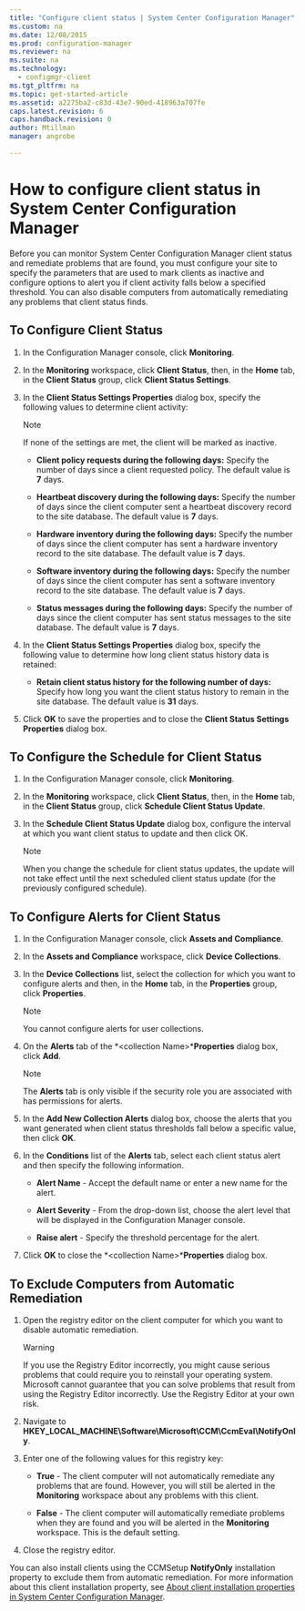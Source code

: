 ```yaml
---
title: "Configure client status | System Center Configuration Manager"
ms.custom: na
ms.date: 12/08/2015
ms.prod: configuration-manager
ms.reviewer: na
ms.suite: na
ms.technology:
  - configmgr-client
ms.tgt_pltfrm: na
ms.topic: get-started-article
ms.assetid: a2275ba2-c83d-43e7-90ed-418963a707fe
caps.latest.revision: 6
caps.handback.revision: 0
author: Mtillmanmanager: angrobe

---
```

# How to configure client status in System Center Configuration Manager
Before you can monitor System Center Configuration Manager client status and remediate problems that are found, you must configure your site to specify the parameters that are used to mark clients as inactive and configure options to alert you if client activity falls below a specified threshold. You can also disable computers from automatically remediating any problems that client status finds.  

##  <a name="BKMK_1"></a> To Configure Client Status  

1.  In the Configuration Manager console, click **Monitoring**.  

2.  In the **Monitoring** workspace, click **Client Status**, then, in the **Home** tab, in the **Client Status** group, click **Client Status Settings**.  

3.  In the **Client Status Settings Properties** dialog box, specify the following values to determine client activity:  

    > [!NOTE]  
    >  If none of the settings are met, the client will be marked as inactive.  

    -   **Client policy requests during the following days:** Specify the number of days since a client requested policy. The default value is **7** days.  

    -   **Heartbeat discovery during the following days:** Specify the number of days since the client computer sent a heartbeat discovery record to the site database. The default value is **7** days.  

    -   **Hardware inventory during the following days:** Specify the number of days since the client computer has sent a hardware inventory record to the site database. The default value is **7** days.  

    -   **Software inventory during the following days:** Specify the number of days since the client computer has sent a software inventory record to the site database. The default value is **7** days.  

    -   **Status messages during the following days:** Specify the number of days since the client computer has sent status messages to the site database. The default value is **7** days.  

4.  In the **Client Status Settings Properties** dialog box, specify the following value to determine how long client status history data is retained:  

    -   **Retain client status history for the following number of days:** Specify how long you want the client status history to remain in the site database. The default value is **31** days.  

5.  Click **OK** to save the properties and to close the **Client Status Settings Properties** dialog box.  

##  <a name="BKMK_Schedule"></a> To Configure the Schedule for Client Status  

1.  In the Configuration Manager console, click **Monitoring**.  

2.  In the **Monitoring** workspace, click **Client Status**, then, in the **Home** tab, in the **Client Status** group, click **Schedule Client Status Update**.  

3.  In the **Schedule Client Status Update** dialog box, configure the interval at which you want client status to update and then click OK.  

    > [!NOTE]  
    >  When you change the schedule for client status updates, the update will not take effect until the next scheduled client status update (for the previously configured schedule).  

##  <a name="BKMK_2"></a> To Configure Alerts for Client Status  

1.  In the Configuration Manager console, click **Assets and Compliance**.  

2.  In the **Assets and Compliance** workspace, click **Device Collections**.  

3.  In the **Device Collections** list, select the collection for which you want to configure alerts and then, in the **Home** tab, in the **Properties** group, click **Properties**.  

    > [!NOTE]  
    >  You cannot configure alerts for user collections.  

4.  On the **Alerts** tab of the *&lt;collection Name\>***Properties** dialog box, click **Add**.  

    > [!NOTE]  
    >  The **Alerts** tab is only visible if the security role you are associated with has permissions for alerts.  

5.  In the **Add New Collection Alerts** dialog box, choose the alerts that you want generated when client status thresholds fall below a specific value, then click **OK**.  

6.  In the **Conditions** list of the **Alerts** tab, select each client status alert and then specify the following information.  

    -   **Alert Name** - Accept the default name or enter a new name for the alert.  

    -   **Alert Severity** - From the drop-down list, choose the alert level that will be displayed in the Configuration Manager console.  

    -   **Raise alert** - Specify the threshold percentage for the alert.  

7.  Click **OK** to close the *&lt;collection Name\>***Properties** dialog box.  

##  <a name="BKMK_3"></a> To Exclude Computers from Automatic Remediation  

1.  Open the registry editor on the client computer for which you want to disable automatic remediation.  

    > [!WARNING]  
    >  If you use the Registry Editor incorrectly, you might cause serious problems that could require you to reinstall your operating system. Microsoft cannot guarantee that you can solve problems that result from using the Registry Editor incorrectly. Use the Registry Editor at your own risk.  

2.  Navigate to **HKEY_LOCAL_MACHINE\Software\Microsoft\CCM\CcmEval\NotifyOnly**.  

3.  Enter one of the following values for this registry key:  

    -   **True** - The client computer will not automatically remediate any problems that are found. However, you will still be alerted in the **Monitoring** workspace about any problems with this client.  

    -   **False** - The client computer will automatically remediate problems when they are found and you will be alerted in the **Monitoring** workspace. This is the default setting.  

4.  Close the registry editor.  

 You can also install clients using the CCMSetup **NotifyOnly** installation property to exclude them from automatic remediation. For more information about this client installation property, see [About client installation properties in System Center Configuration Manager](../../../core/clients/deploy/about-client-installation-properties.md).  


